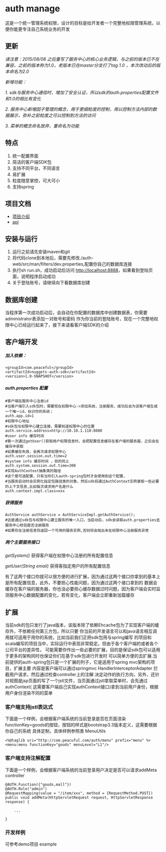 auth manage
===============

这是一个统一管理系统权限，设计的目标是给开发者一个完整地权限管理系统，以便你能更专注自己系统业务的开发

## 更新

*请注意：2015/08/08 之后重写了服务中心的核心业务逻辑，与之前的版本已不在兼容，之前的版本称为1.0，老版本已在master分支打了tag 1.0 ，本次改动后的版本命名为2.0*

*新增功能：*

*1. sdk与服务中心通信时，增加了安全认证，所以sdk的auth.properties配置文件和1.0的相比有变化*

*2. 服务中心新增因子管理的概念，用于更细粒度的控制，用以控制方法内部的数据展示，弥补之前粒度之可以控制到方法的访问*

*3. 菜单的概念命名放弃，重命名为功能*


## 特点

1. 统一配置界面
1. 简洁的客户端SDK包
1. 支持不同平台，不同语言
1. 易扩展
1. 粒度随意掌控，可大可小
1. 支持spring

## 项目文档

* [项目介绍](http://wangjuntytl.github.io/project.html)
* [api](http://wangjuntytl.github.io/apidocs/)

## 安装与运行

1. 运行之前请先安装maven和git
2. 将代码clone到本地后，需要先修改./auth-web/src/man/filters/dev.properties,配置你自己的数据库连接
2. 执行sh run.sh，成功启动后访问 [http://localhost:8888](http://localhost:8888)，如果看到登陆页面，说明程序启动成功
1. 关于登陆账号，请继续向下看数据库创建

## 数据库创建

当程序第一次成功启动后，会自动在你配置的数据库中创建数据表，你需要administrator表添加一对账号和密码
作为你当前的登陆账号，现在一个完整地权限中心已经运行起来了，接下来请看客户端SDK的介绍

## 客户端开发

##### 加入依赖：
    <groupId>com.peaceful</groupId>
    <artifactId>nuggets-auth-sdk</artifactId>
    <version>1.0-SNAPSHOT</version>

##### auth.properties 配置
    #客户端在服务中心注册id
    #当客户端引入sdk包时，需要现在权限中心->添加系统，注册服务，成功后会为该客户端生成一个唯一id，标识你的系统；
    auth.app.id=1
    #权限中心地址
    #sdk包与权限中心建立连接，需要知道权限中心的位置
    auth.service.address=http://10.10.1.110:8080
    #user info 缓存时间
    #第一次通过getUser()获取用户权限信息时，会把配置信息缓存在客户端的服务器，之后会在缓存中获取
    #如果缓存失效，会再次请求权限中心
    auth.user.session.out.time=2
    #system info 缓存时间 ，目的同上
    auth.system.session.out.time=300
    #实现AuthContext抽象类的路径
    #这个是可选配置，只有当你引入auth-spring包时才会使用到这个配置，
    #当服务启动时会实例化指定包路径类的对象，然后sdk将通过AuthContext实例拿取一些必要的上下文信息,比如每次请求用户名是什么
    auth.context.impl.class=xxx


##### 获得服务
    AuthService authService = AuthServiceImpl.getAuthService();
    #这是通过sdk包与权限中心建立服务的唯一入口，当启动后，sdk会读取auth.properties去服务中心校验是否注册服务
    #如果存在注册信息将返回一个可用的服务实例,否则将会抛出未在权限中心注册服务异常

##### 两个主要服务接口

*getSystem()*  获得客户端在权限中心注册的所有配置信息

*getUser(String email)*  获得客指定用户的所有配置信息

有了这两个接口你就可以很方便的进行扩展，因为通过这两个接口你拿到的基本上是所有配置信息，此外，不要担心性能问题，因为通过这两个接口拿到的
数据会缓存在客户端的服务器，你也没必要担心缓存数据过时问题，因为客户端会实时监测服务中心数据配置的变化，若有变化，客户端会立即重新加载缓存

## 扩展

当前sdk的包只发行了java版本，该版本除了依赖Ehcache包为了实现客户端的缓存外，不依赖任何第三方包，所以只要
你当前的开发语言可以和java语言相互调用就可适用于用你的系统，比如当前我们正把sdk包用与spring编写
的项目和scala编写的项目当中，实际运行中表现非常稳定。但由于各个客户端的或者各个公司平台的差异性，
可能需要你作出一些必要的扩展，目的是保证sdk包可以适用于更多的架构同时也保证你们在基于sdk包进行开发时
可以简单方便的去扩展.当前提供的auth-spring包只是一个扩展的列子，它是适用于spring mvc架构的项目，扩展主要
内容是客户端可以通过springmvc HandlerInterceptorAdapter 拦截用户请求，然后通过检查controller上的注解
决定动作的执行方向，另外，还针对视图是jsp页面的写了一个jstl文件，当页面通过jstl拿取菜单时，会先通过authContext(
这需要客户端自己实现authContext接口)拿到当前用户身份，根据用户身份渲染不同的菜单


### 客户端支持jstl表达式

下面是一个样例，会根据客户端系统的当前登录是否在页面渲染functionKey=goods的按钮，按钮的样式是bootstrap3.3版本定义，这需要根据你自己的系统
具体定制，具体样例参照类 MenuUtils

    <%@taglib uri="http://com.peacuful.com/auth/menu" prefix="menu" %>
    <menu:menu functionKey="goods" menuLevel="L1"/>

### 客户端支持注解配置

下面是一个样例，会根据客户端系统的当前登录用户决定是否可以请求addMeta controller

    @AUTH.Function({"goods,mall"})
    @AUTH.Role("admin")
    @RequestMapping(value = "/item/xxx", method = {RequestMethod.POST})
    public void addMeta(HttpServletRequest request, HttpServletResponse response) {

        ...

    }


### 开发样例

可参考demo项目 example




















